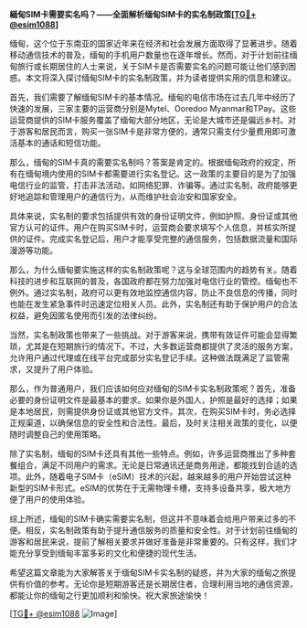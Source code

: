 **緬甸SIM卡需要实名吗？——全面解析缅甸SIM卡的实名制政策[[TG💪+ @esim1088](https://t.me/s/esim1088)]**

缅甸，这个位于东南亚的国家近年来在经济和社会发展方面取得了显著进步。随着移动通信技术的普及，缅甸的手机用户数量也在逐年增长。然而，对于计划前往缅甸旅行或长期居住的人士来说，关于SIM卡是否需要实名的问题可能让他们感到困惑。本文将深入探讨缅甸SIM卡的实名制政策，并为读者提供实用的信息和建议。

首先，我们需要了解缅甸SIM卡的基本情况。缅甸的电信市场在过去几年中经历了快速的发展，三家主要的运营商分别是Mytel、Ooredoo Myanmar和TPay。这些运营商提供的SIM卡服务覆盖了缅甸大部分地区，无论是大城市还是偏远乡村。对于游客和居民而言，购买一张SIM卡是非常方便的，通常只需支付少量费用即可激活基本的通话和短信功能。

那么，缅甸的SIM卡真的需要实名制吗？答案是肯定的。根据缅甸政府的规定，所有在缅甸境内使用的SIM卡都需要进行实名登记。这一政策的主要目的是为了加强电信行业的监管，打击非法活动，如网络犯罪、诈骗等。通过实名制，政府能够更好地追踪和管理用户的通信行为，从而维护社会治安和国家安全。

具体来说，实名制的要求包括提供有效的身份证明文件，例如护照、身份证或其他官方认可的证件。用户在购买SIM卡时，运营商会要求填写个人信息，并核实所提供的证件。完成实名登记后，用户才能享受完整的通信服务，包括数据流量和国际漫游等功能。

那么，为什么缅甸要实施这样的实名制政策呢？这与全球范围内的趋势有关。随着科技的进步和互联网的普及，各国政府都在努力加强对电信行业的管控。缅甸也不例外。通过实名制，政府可以更有效地监控通信内容，防止不良信息的传播，同时也能在发生紧急事件时迅速定位相关人员。此外，实名制还有助于保护用户的合法权益，避免因匿名使用而引发的法律纠纷。

当然，实名制政策也带来了一些挑战。对于游客来说，携带有效证件可能会显得繁琐，尤其是在短期旅行的情况下。不过，大多数运营商都提供了灵活的服务方案，允许用户通过代理或在线平台完成部分实名登记手续。这种做法既满足了监管需求，又提升了用户体验。

那么，作为普通用户，我们应该如何应对缅甸的SIM卡实名制政策呢？首先，准备必要的身份证明文件是最基本的要求。如果你是外国人，护照是最好的选择；如果是本地居民，则需提供身份证或其他官方文件。其次，在购买SIM卡时，务必选择正规渠道，以确保信息的安全性和合法性。最后，及时关注相关政策的变化，以便随时调整自己的使用策略。

除了实名制，缅甸的SIM卡还具有其他一些特点。例如，许多运营商推出了多种套餐组合，满足不同用户的需求。无论是日常通讯还是商务用途，都能找到合适的选项。此外，随着电子SIM卡（eSIM）技术的兴起，越来越多的用户开始尝试这种新型的SIM卡形式。eSIM的优势在于无需物理卡槽，支持多设备共享，极大地方便了用户的使用体验。

综上所述，缅甸的SIM卡确实需要实名制，但这并不意味着会给用户带来过多的不便。相反，实名制政策有助于提升通信服务的质量和安全性。对于计划前往缅甸的游客和居民来说，提前了解相关要求并做好准备是非常重要的。只有这样，我们才能充分享受到缅甸丰富多彩的文化和便捷的现代生活。

希望这篇文章能为大家解答关于缅甸SIM卡实名制的疑惑，并为大家的缅甸之旅提供有价值的参考。无论你是短期游客还是长期居住者，合理利用当地的通信资源，都能让你的缅甸之行更加顺利和愉快。祝大家旅途愉快！

[[TG💪+ @esim1088](https://t.me/s/esim1088) ![Image](https://i.postimg.cc/4NQfJmqS/Snipaste-2025-05-13-00-14-12.png)]